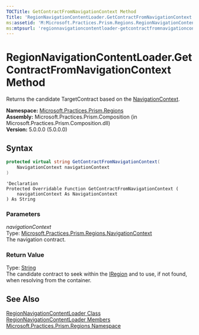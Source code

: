 ```yaml
---
TOCTitle: GetContractFromNavigationContext Method
Title: 'RegionNavigationContentLoader.GetContractFromNavigationContext Method (Microsoft.Practices.Prism.Regions)'
ms:assetid: 'M:Microsoft.Practices.Prism.Regions.RegionNavigationContentLoader.GetContractFromNavigationContext(Microsoft.Practices.Prism.Regions.NavigationContext)'
ms:mtpsurl: 'regionnavigationcontentloader-getcontractfromnavigationcontext-method-mspp-regions.md'
---
```


# RegionNavigationContentLoader.GetContractFromNavigationContext Method

Returns the candidate TargetContract based on the [NavigationContext](/patterns-practices/reference/navigationcontext-class-mspp-regions).

**Namespace:** [Microsoft.Practices.Prism.Regions](/patterns-practices/reference/mspp-regions-namespace)  
**Assembly:** Microsoft.Practices.Prism.Composition (in Microsoft.Practices.Prism.Composition.dll)  
**Version:** 5.0.0.0 (5.0.0.0)

## Syntax

```C#
protected virtual string GetContractFromNavigationContext(
	NavigationContext navigationContext
)
```

```VB
'Declaration
Protected Overridable Function GetContractFromNavigationContext ( 
	navigationContext As NavigationContext
) As String
```

### Parameters

*navigationContext*  
Type: [Microsoft.Practices.Prism.Regions.NavigationContext](/patterns-practices/reference/navigationcontext-class-mspp-regions)  
The navigation contract.

### Return Value

Type: [String](http://msdn.microsoft.com/en-us/library/s1wwdcbf)  
The candidate contract to seek within the [IRegion](/patterns-practices/reference/iregion-interface-mspp-regions) and to use, if not found, when resolving from the container.

## See Also

[RegionNavigationContentLoader Class](/patterns-practices/reference/regionnavigationcontentloader-class-mspp-regions)  
[RegionNavigationContentLoader Members](/patterns-practices/reference/regionnavigationcontentloader-members-mspp-regions)  
[Microsoft.Practices.Prism.Regions Namespace](/patterns-practices/reference/mspp-regions-namespace)  